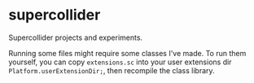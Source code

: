# supercollider

Supercollider projects and experiments.

Running some files might require some classes I've made. To run them yourself, you can copy `extensions.sc` into your user extensions dir `Platform.userExtensionDir;`, then recompile the class library.
